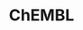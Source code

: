 ---
bigquery: https://console.cloud.google.com/bigquery?p=patents-public-data&d=ebi_chembl&page=dataset
citation: '"The ChEMBL database in 2017." Anna Gaulton, Anne Hersey, Michał Nowotka,
  A Patrícia Bento, Jon Chambers, David Mendez, Prudence Mutowo, Francis Atkinson,
  Louisa J Bellis, Elena Cibrián-Uhalte, Mark Davies, Nathan Dedman, Anneli Karlsson,
  María Paula Magariños, John P Overington, George Papadatos, Ines Smit, Andrew R
  Leach Nucleic acids Research (2017) 45 (Database Issue), D945-D954'
contributors: European Bioinformatics Institute
cost: None
description: ChEMBL Data is a manually curated database of small molecules used in
  drug discovery, including information about existing patented drugs.
documentation: 'schema: https://www.ebi.ac.uk/chembl/db_schema


  '
last_edit: 04/05/2022, 09:45:37
location: https://console.cloud.google.com/marketplace/product/google_patents_public_datasets/chembl
maintained_by: EMBL-EBI, an outstation of European Molecular Biology Laboratory
related_publications: '

  ChEMBL: towards direct deposition of bioassay data.


  Mendez D, Gaulton A, Bento AP, Chambers J, De Veij M, Félix E, Magariños MP, Mosquera
  JF, Mutowo P, Nowotka M, Gordillo-Marañón M, Hunter F, Junco L, Mugumbate G, Rodriguez-Lopez
  M, Atkinson F, Bosc N, Radoux CJ, Segura-Cabrera A, Hersey A, Leach AR.


  — Nucleic Acids Res. 2019; 47(D1):D930-D940. doi: 10.1093/nar/gky1075

  '
schema_fields:
- smid
- doi
- warning_class
- orig_description
- first_page
- indref_id
- mutation
- nda_type
- units
- level2
- level5
- alogp
- bao_format
- route
- standard_relation
- assay_subcellular_fraction
- hrac_code
- mc_target_name
- normal_range_max
- assay_id
- target_mapping
- le
- src_description
- trade_name
- rgid
- level2_description
- parameter_value
- usan_stem
- co_stem_id
- irac_code
- cellosaurus_id
- availability_type
- patent_no
- structure_type
- activity_id
- ridx
- warning_type
- cell_description
- previous_company
- component_id
- source
- irac_class_id
- uberon_id
- innovator_company
- doc_id
- standard_text_value
- tax_id
- assay_desc
- binding_site_comment
- parent_type
- level1
- hbd
- mesh_heading
- normal_range_min
- protein_class_synonym
- actsm_id
- compsyn_id
- full_molformula
- mc_tax_id
- domain_description
- annotation
- assay_organism
- ddd_id
- usan_stem_id
- standard_inchi_key
- pubmed_id
- downgraded
- usan_stem_definition
- sei
- title
- action_type
- assay_tissue
- last_page
- domain_name
- relationship_type
- alert_id
- parent_id
- psa
- frac_code
- standard_value
- cell_source_tissue
- drugind_id
- alert_name
- db_version
- parent_go_id
- stem_class
- synonyms
- prodrug
- acd_logd
- first_in_class
- mol_irac_id
- standard_upper_value
- warning_description
- curated_by
- value
- confidence
- tid
- mw_freebase
- molfile
- withdrawn_year
- black_box_warning
- stem
- l5
- potential_duplicate
- drug_record_id
- l4
- syn_type
- target_type
- therapeutic_flag
- comp_go_id
- delist_flag
- drug_product_flag
- std_act_id
- cx_logd
- ap_id
- text_value
- mesh_id
- cell_ontology_id
- mc_organism
- inorganic_flag
- molregno
- short_name
- qudt_units
- journal
- level3_description
- mc_target_type
- standard_units
- assay_test_type
- hba_lipinski
- sitecomp_id
- molsyn_id
- parent_molregno
- publication_number
- organism
- start_position
- accession
- standard_type
- ddd_comment
- confidence_score
- compound_name
- assay_source
- mol_atc_id
- prediction_method
- predbind_id
- year
- tbl
- log_id
- disease_efficacy
- cell_name
- aidx
- mol_hrac_id
- drug_substance_flag
- chebi_par_id
- smarts
- assay_class_id
- site_name
- qed_weighted
- mc_target_accession
- bao_id
- level4
- helm_notation
- record_id
- src_assay_id
- res_stem_id
- l3
- indication_class
- cpd_str_alert_id
- volume
- mec_id
- atc_code
- direct_interaction
- oc_id
- substrate_record_id
- assay_param_id
- stat
- sequence_md5sum
- last_active
- domain_type
- assay_tax_id
- updated_by
- hrac_class_id
- assay_type
- acd_most_bpka
- withdrawn_reason
- sequence
- rtb
- num_lipinski_ro5_violations
- standard_flag
- level1_description
- molecule_type
- warning_year
- efo_id
- ingredient
- definition
- alert_set_id
- lle
- cl_lincs_id
- end_position
- compound_key
- ddd_value
- homologue
- strength
- approval_date
- class_level
- site_residues
- activity_comment
- subgroup
- issue
- level3
- pchembl_value
- country
- published_units
- pref_name
- patent_expire_date
- domain_id
- job_id
- l2
- formulation_id
- natural_product
- met_conversion
- type
- active_molregno
- target_desc
- ad_type
- bao_endpoint
- abstract
- caloha_id
- met_id
- l8
- who_name
- level4_description
- topical
- version
- entity_type
- published_value
- go_id
- aspect
- dosage_form
- isoform
- source_domain_id
- who_extra
- status
- data_validity_comment
- molecular_mechanism
- metref_id
- product_id
- doc_type
- assay_category
- description
- withdrawn_class
- ass_cls_map_id
- usan_substem
- met_comment
- component_type
- patent_id
- usan_year
- entity_id
- hbd_lipinski
- efo_term
- species_group_flag
- protein_class_id
- idx
- creation_date
- related_tid
- as_id
- cidx
- toid
- assay_strain
- enzyme_tid
- relationship_desc
- src_id
- targcomp_id
- polymer_flag
- bei
- comments
- heavy_atoms
- protclasssyn_id
- submission_date
- full_mwt
- label
- cx_most_apka
- ref_url
- company
- active_ingredient
- warnref_id
- l6
- upper_value
- cx_most_bpka
- withdrawn_country
- max_phase_for_ind
- acd_most_apka
- chirality
- selectivity_comment
- ref_id
- cx_logp
- num_alerts
- aromatic_rings
- published_type
- result_flag
- prod_pat_id
- activity_count
- protein_class_desc
- src_short_name
- cell_id
- relationship
- first_approval
- acd_logp
- tissue_id
- bto_id
- warning_country
- max_phase
- authors
- l1
- site_id
- cell_source_organism
- component_synonym
- compd_id
- src_compound_id
- research_stem
- dosed_ingredient
- biocomp_id
- molecular_species
- relation
- enzyme_name
- oral
- patent_use_code
- mw_monoisotopic
- set_name
- withdrawn_flag
- published_relation
- curation_comment
- pathway_key
- applicant_full_name
- pathway_id
- metabolite_record_id
- clo_id
- mechanism_of_action
- path
- parameter_type
- uo_units
- ddd_admr
- frac_class_id
- assay_cell_type
- parenteral
- num_ro5_violations
- db_source
- tid_fixed
- ddd_units
- priority
- standard_inchi
- comp_class_id
- cell_source_tax_id
- mol_frac_id
- targrel_id
- major_class
- warning_id
- chembl_id
- ref_type
- ro3_pass
- mechanism_comment
- updated_on
- hba
- class_type
- variant_id
- mecref_id
- l7
- name
- canonical_smiles
shortname: chembl
tags:
- biotechnology
- health
- chemical
- bioinformatics
- medical
terms_of_use: CC BY-SA 3.0
title: ChEMBL
uuid: e232a192-965c-4ec9-904c-155b6dfe56c5
---